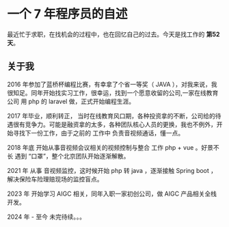 # 一个 7 年程序员的自述

最近忙于求职，在找机会的过程中，也在回忆自己的过去。今天是找工作的 **第52天**。

## 关于我

2016 年参加了蓝桥杯编程比赛，有幸拿了个省一等奖（ JAVA ），对我来说，我很知足。同年开始找实习工作，很幸运，找到一个愿意收留的公司,一家在线教育公司 用 php 的 laravel 做，正式开始编程生涯。

2017 年毕业，顺利转正， 当时在线教育风口期，各种投资拿的不断，公司给的待遇很有竞争力。可能是融资拿的太多，各种团队核心人员的更换，我也不例外，开始寻找下一份工作，由于之前的 工作中 负责音视频通话，懂一点。

2018 年底 开始从事音视频会议相关的视频控制与整合 工作 php + vue 。好景不长 遇到 “口罩”，整个北京团队开始逐渐解散。

2021 年 从事 音视频监控，这时候开始 php 转 java ，逐渐接触 Spring boot ，解决保险车险理赔现场的监控盲点。

2023 年 开始学习 AIGC 相关，同年入职一家初创公司，做 AIGC 产品相关全栈开发。

2024 年 - 至今 未完待续。。。

